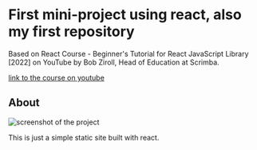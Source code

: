 # First mini-project using react, also my first repository

Based on React Course - Beginner's Tutorial for React JavaScript Library [2022] on YouTube by Bob Ziroll, Head of Education at Scrimba.

[link to the course on youtube](https://www.youtube.com/watch?v=bMknfKXIFA8&ab_channel=freeCodeCamp.org)

## About

![screenshot of the project](https://i.ibb.co/WtTGnsS/Screenshot-1.png)

This is just a simple static site built with react.
